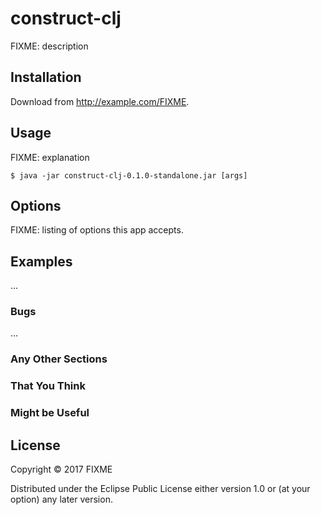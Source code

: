 # construct-clj

FIXME: description

## Installation

Download from http://example.com/FIXME.

## Usage

FIXME: explanation

    $ java -jar construct-clj-0.1.0-standalone.jar [args]

## Options

FIXME: listing of options this app accepts.

## Examples

...

### Bugs

...

### Any Other Sections
### That You Think
### Might be Useful

## License

Copyright © 2017 FIXME

Distributed under the Eclipse Public License either version 1.0 or (at
your option) any later version.

